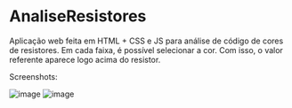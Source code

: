 # AnaliseResistores
Aplicação web feita em HTML + CSS e JS para análise de código de cores de resistores.
Em cada faixa, é possível selecionar a cor. Com isso, o valor referente aparece logo acima do resistor.

Screenshots:

![image](https://github.com/resendelucas/AnaliseResistores/assets/96952487/0e226b98-d576-421a-a98c-58c3cffdfcba)
![image](https://github.com/resendelucas/AnaliseResistores/assets/96952487/c4b3e01f-7a74-46c2-acf6-6db48c1dc377)
